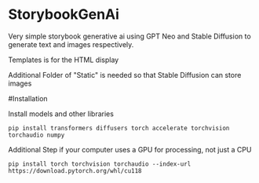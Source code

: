 # StorybookGenAi
Very simple storybook generative ai using GPT Neo and Stable Diffusion to generate text and images respectively. 

Templates is for the HTML display

Additional Folder of "Static" is needed so that Stable Diffusion can store images

#Installation

Install models and other libraries
```
pip install transformers diffusers torch accelerate torchvision torchaudio numpy

```
Additional Step if your computer uses a GPU for processing, not just a CPU
```
pip install torch torchvision torchaudio --index-url https://download.pytorch.org/whl/cu118
```
